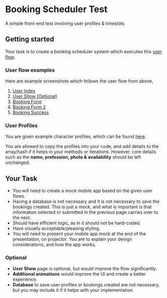 # Booking Scheduler Test
A simple front-end test involving user profiles & timeslots

## Getting started
Your task is to create a booking scheduler system which executes this [user flow](https://raw.githubusercontent.com/Joera47/booking-scheduler-test/master/User%20Flow.png).

### User flow examples
Here are example screenshots which follows the user flow from above,

1. [User Index](https://raw.githubusercontent.com/Joera47/booking-scheduler-test/master/flows/User%20Index.png)
2. [User Show (Optional)](https://raw.githubusercontent.com/Joera47/booking-scheduler-test/master/flows/User%20Show.png)
3. [Booking Form](https://raw.githubusercontent.com/Joera47/booking-scheduler-test/master/flows/Booking%20Form.png)
4. [Booking Form 2](https://raw.githubusercontent.com/Joera47/booking-scheduler-test/master/flows/Booking%20Form%202.png)
5. [Booking Success](https://raw.githubusercontent.com/Joera47/booking-scheduler-test/master/flows/Booking%20Success.png)

### User Profiles
You are given example character profiles, which can be found [here](https://github.com/Joera47/booking-scheduler-test/blob/master/character_profiles).

You are allowed to copy the profiles into your code, and add details to the array/hash if it helps in your methods or iterations.
However, core details such as the **name, profession, photo & availability** should be left unchanged.

## Your Task
- You will need to create a mock mobile app based on the given user flows.
- Having a database is not necessary and it is not necessary to save the bookings created. This is just a mock, and what is important is that information selected or submitted in the previous page carries over to the next.
- Should have efficient logic, as in it should not be hard-coded.
- Have visually acceptable/pleasing styling.
- You will need to present your mobile app mock at the end of the presentation, on projector. You are to explain your design considerations, and how the app works.

### Optional
- **User Show** page is optional, but would improve the flow significantly.
- **Additional animations** would improve the UI and create a better experience.
- **Database** to save user profiles or bookings created are not necessary, but you may include it if it helps with your implementation.
